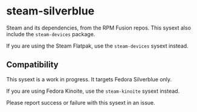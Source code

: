 # steam-silverblue

Steam and its dependencies, from the RPM Fusion repos. This sysext also include
the `steam-devices` package.

If you are using the Steam Flatpak, use the `steam-devices` sysext instead.

## Compatibility

This sysext is a work in progress. It targets Fedora Silverblue only.

If you are using Fedora Kinoite, use the `steam-kinoite` sysext instead.

Please report success or failure with this sysext in an issue.
